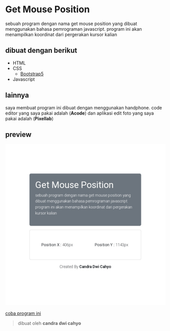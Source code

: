 # Get Mouse Position

sebuah program dengan nama get mouse position yang dibuat menggunakan bahasa pemrograman javascript. program ini akan menampilkan koordinat dari pergerakan kursor kalian

## dibuat dengan berikut 

* HTML
* CSS
  * [Bootstrap5](https://getbootstrap.com)
* Javascript

## lainnya

saya membuat program ini dibuat dengan menggunakan handphone. code editor yang saya pakai adalah (**Acode**) dan aplikasi edit foto yang saya pakai adalah (**Pixellab**)

## preview

![gambar](https://github.com/candradwicahyo/get-mouse-position/blob/master/image.jpg)

[coba program ini](https://candradwicahyo.githuh.io/get-mouse-position)

> dibuat oleh **candra dwi cahyo**